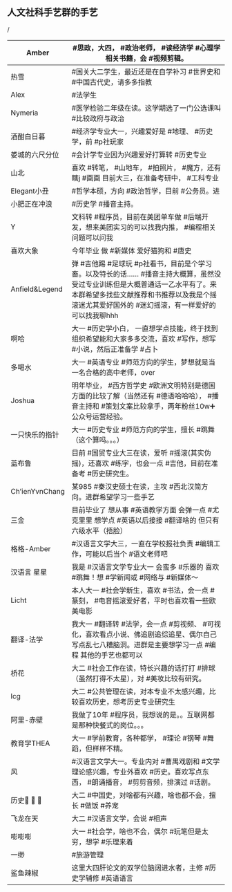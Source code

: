 ## 人文社科手艺群的手艺

/


| Amber          |  #思政，大四， #政治老师， #读经济学 #心理学相关书籍，会 #视频剪辑。 |
| -------------- | ------------------------------------------------------------ |
| 热雪           |  #国关大二学生，最近还是在自学补习 #世界史和 #中国古代史，请多多指教 |
| Alex           |  #法学生 |
| Nymeria        |  #医学检验二年级在读。这学期选了一门公选课叫 #比较政府与政治 |
| 酒酣白日暮     |  #经济学专业大一，兴趣爱好是 #地理、 #历史学，前 #p社玩家 |
| 娄城的六尺分位 |  #会计学专业因为兴趣爱好打算转 #历史专业 |
| 山北           | 喜欢 #转笔， #山地车， #拍照片， #魔方，还有瞎j #画画  目前大三，在准备考研中， #工科专业 |
| Elegant小丑    |  #哲学本硕，方向 #政治哲学，目前 #公务员。进 |
| 小肥正在冲浪   |  #历史学 #播音主持。     |            |
| Y              | 文科转 #程序员，目前在美团单车做 #后端开发，想来美团实习的可以找我内推， #编程相关问题可以问我 |
| 喜欢大象       | 今年毕业   做 #新媒体 爱好猫狗和 #唐史                           |
| Anfield&Legend |弹 #吉他踢 #足球玩 #p社看书，目前是个学习畜。以及特长的话…… #播音主持大概算，虽然没受过专业训练但是大概普通话一乙水平有了。来本群希望多找些文献推荐和书推荐以及我是个摇滚迷尤其爱好国外的 #迷幻摇滚，有一样爱好的可以找我聊hhh |
| 啊哈           | 大一 #历史学小白， 一直想学点技能，终于找到组织希望能和大家多多交流，喜欢 #写作，想写 #小说，然后正准备学 #占卜 |
| 多喝水         | 大一 #英语专业 #师范方向的学生，梦想就是当一名合格的高中老师，over |
| Joshua         | 明年毕业， #西方哲学史 #欧洲文明特别是德国方面的比较了解（当然还有 #德语哈哈哈）， #播音主持和 #策划文案比较拿手，两年粉丝10w➕公众号运营经验。 |
| 一只快乐的指针 | 大一 #历史专业 #师范方向的学生，擅长 #跳舞（这个算吗。。。） |
| 蓝布鲁         | 目前 #国贸专业大三在读，爱听 #摇滚(其实伪摇)，还喜欢 #练字，也会一点 #吉他，目前在准备考 #历史研究生。 |
| Ch’ienYvnChang | 某985 #秦汉史硕士在读，主攻 #西北汉简方向。进群希望学习一些手艺  |
| 三金           | 目前毕业了 想从事 #英语教学方面 会弹一点 #尤克里里 想学点 #英语以后接接 #翻译啥的 但只有六级水平（捂脸） |
| 格格-Amber     |  #汉语言文学大三，一直在学校报社负责 #编辑工作，可能以后当个 #语文老师吧 |
| 汉语言 星星    | 我是 #汉语言文学专业大一 会蛮多 #乐器的 喜欢 #跳舞！想 #学新闻或 #网络与 #新媒体～ |
| Licht          | 本人大一 #社会学新生，喜欢 #书法，会一点 #篆刻， #电音摇滚爱好者，平时也喜欢看一些欧美电影 |
| 翻译-法学      | 我大一 #翻译转 #法学，会一点 #剪视频、 #可视化，喜欢看点小说、佛追剧追综追星、偶尔自己写点乱七八糟脑洞。进群是主要想学习一点 #编程  其他的手艺也都可以 |
| 桥花           | 大二 #社会工作在读，特长兴趣的话打打 #排球（虽然打得不太星），对 #美妆比较有研究。 |
| lcg            | 大二 #公共管理在读，对本专业不太感兴趣，比较喜欢历史，想考历史专业研究生 |
| 阿里-赤壁      | 我做了10年 #程序员，我想说的是。。互联网都是那种快餐式的岗位。。。 |
| 教育学THEA     | 大一 #学前教育，各种都学， #理论 #钢琴 #舞蹈，但样样不精。 |
| 风             |  #汉语言文学大一。专业内对 #曹禺戏剧和 #文学理论感兴趣，专业外喜欢 #历史。喜欢写点东西， #朗诵播音， #剪剪音频，排演过 #话剧。 |
| 历史🙈 🙉 🙊      | 大二 #中国史，对啥都有兴趣，啥也都不会，擅长 #做饭 #养宠           |
| 飞龙在天       | 大二 #汉语言文学，会说 #相声                                     |
| 嘭嘭嘭         | 大一 #社会学，啥也不会，偶尔 #玩笔但是太穷，想学 #乐理来着         |
| 一缈           |  #旅游管理               |
| 鲨鱼辣椒       | 这里大四肝论文的双学位脑阔进水者，主修 #历史学辅修 #英语语言     |


